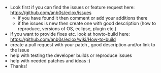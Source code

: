 - Look first if you can find the issues or feature request here: https://github.com/anb0s/eclox/issues
  - if you have found it then comment or add your additions there
  - if the issues is new then create one with good description (how to reproduce, versions of OS, eclipse, plugin etc.)
- if you want to provide fixes etc. look at howto-build here: https://github.com/anb0s/eclox/wiki/How-to-build
- create a pull request with your patch , good description and/or link to the issue
- help with testing the developer builds or reproduce issues
- help with needed patches and ideas :)
- Thanks!
